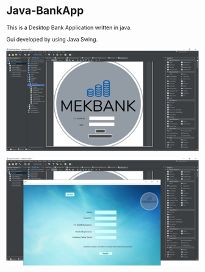 # Java-BankApp
This is a Desktop Bank Application written in java.

Gui developed by using Java Swing.


![alt text](https://github.com/Containability/Java-BankApp/blob/master/mecbank1.jpeg?raw=true) 




![alt text](https://github.com/Containability/Java-BankApp/blob/master/mecbank2.jpeg?raw=true)
